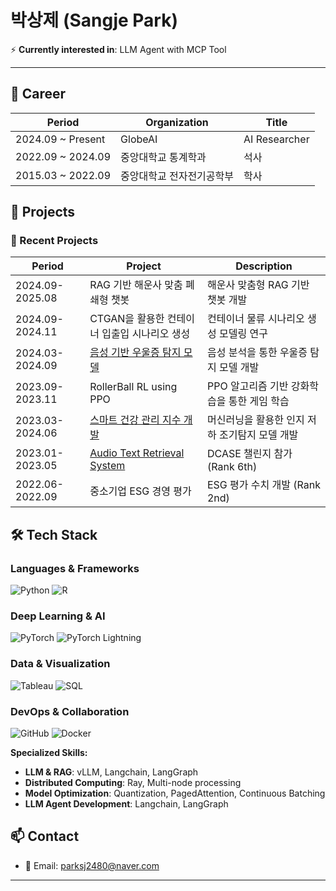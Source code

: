 # 박상제 (Sangje Park)

⚡ **Currently interested in**: LLM Agent with MCP Tool

---
## 💼 Career
| Period | Organization | Title |
|---------|--------|---------|
| 2024.09 ~ Present | GlobeAI | AI Researcher |
| 2022.09 ~ 2024.09 | 중앙대학교 통계학과 | 석사 |
| 2015.03 ~ 2022.09 | 중앙대학교 전자전기공학부 | 학사 |

## 🚀 Projects

### 🔗 Recent Projects
| Period | Project | Description |
|--------|---------|-------------|
| 2024.09-2025.08 | RAG 기반 해운사 맞춤 폐쇄형 챗봇 | 해운사 맞춤형 RAG 기반 챗봇 개발 |
| 2024.09-2024.11 | CTGAN을 활용한 컨테이너 입출입 시나리오 생성 | 컨테이너 물류 시나리오 생성 모델링 연구 |
| 2024.03-2024.09 | [음성 기반 우울증 탐지 모델](https://dcollection.cau.ac.kr/public_resource/pdf/000000242905_20250806113217.pdf) | 음성 분석을 통한 우울증 탐지 모델 개발 |
| 2023.09-2023.11 | RollerBall RL using PPO | PPO 알고리즘 기반 강화학습을 통한 게임 학습 |
| 2023.03-2024.06 | [스마트 건강 관리 지수 개발](https://papers.ssrn.com/sol3/papers.cfm?abstract_id=5039951) | 머신러닝을 활용한 인지 저하 조기탐지 모델 개발 |
| 2023.01-2023.05 | [Audio Text Retrieval System](https://dcase.community/documents/challenge2023/technical_reports/DCASE2023_Park_80_t6b.pdf) | DCASE 챌린지 참가 (Rank 6th) |
| 2022.06-2022.09 | 중소기업 ESG 경영 평가 | ESG 평가 수치 개발 (Rank 2nd) |

## 🛠 Tech Stack

### Languages & Frameworks
![Python](https://img.shields.io/badge/Python-3776AB?style=for-the-badge&logo=python&logoColor=white)
![R](https://img.shields.io/badge/R-276DC3?style=for-the-badge&logo=r&logoColor=white)

### Deep Learning & AI
![PyTorch](https://img.shields.io/badge/PyTorch-EE4C2C?style=for-the-badge&logo=pytorch&logoColor=white)
![PyTorch Lightning](https://img.shields.io/badge/PyTorch_Lightning-792EE5?style=for-the-badge&logo=pytorch-lightning&logoColor=white)

### Data & Visualization
![Tableau](https://img.shields.io/badge/Tableau-E97627?style=for-the-badge&logo=tableau&logoColor=white)
![SQL](https://img.shields.io/badge/SQL-4479A1?style=for-the-badge&logo=mysql&logoColor=white)

### DevOps & Collaboration
![GitHub](https://img.shields.io/badge/GitHub-181717?style=for-the-badge&logo=github&logoColor=white)
![Docker](https://img.shields.io/badge/Docker-2496ED?style=for-the-badge&logo=docker&logoColor=white)

**Specialized Skills:**
- **LLM & RAG**: vLLM, Langchain, LangGraph
- **Distributed Computing**: Ray, Multi-node processing
- **Model Optimization**: Quantization, PagedAttention, Continuous Batching
- **LLM Agent Development**: Langchain, LangGraph
  
## 📫 Contact
- 📧 Email: parksj2480@naver.com

---

